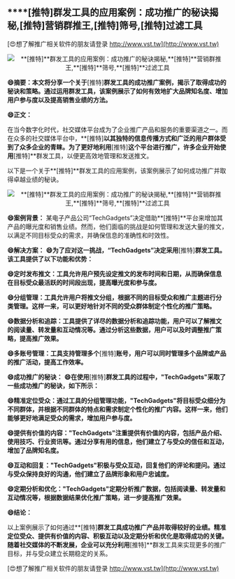 ## ****[推特]**群发工具的应用案例：成功推广的秘诀揭秘,**[推特]**营销群推王,**[推特]**筛号,**[推特]**过滤工具**

[😍想了解推广相关软件的朋友请登录 http://www.vst.tw](http://www.vst.tw)

 <center><img src="https://vst.tw/MP4/tuiguang/png/7.png" alt="**[推特]**群发工具的应用案例：成功推广的秘诀揭秘,**[推特]**营销群推王,**[推特]**筛号,**[推特]**过滤工具"></center>

**😄摘要：本文将分享一个关于**[推特]**群发工具的成功推广案例，揭示了取得成功的秘诀和策略。通过运用群发工具，该案例展示了如何有效地扩大品牌知名度、增加用户参与度以及提高销售业绩的方法。**

**😄正文：**

在当今数字化时代，社交媒体平台成为了企业推广产品和服务的重要渠道之一。而在众多的社交媒体平台中，**[推特]**以其独特的信息传播方式和广泛的用户群体受到了众多企业的青睐。为了更好地利用**[推特]**这个平台进行推广，许多企业开始使用**[推特]**群发工具，以便更高效地管理和发送推文。

以下是一个关于**[推特]**群发工具的应用案例，该案例展示了如何成功推广并取得卓越业绩的秘诀。

 <center><img src="https://vst.tw/MP4/tuiguang/png/5.png" alt="**[推特]**群发工具的应用案例：成功推广的秘诀揭秘,**[推特]**营销群推王,**[推特]**筛号,**[推特]**过滤工具"></center>

**😄案例背景：**
某电子产品公司“TechGadgets”决定借助**[推特]**平台来增加其产品的曝光度和销售业绩。然而，他们面临的挑战是如何管理和发送大量的推文，以满足不同目标受众的需求，并确保信息的准确性和时效性。

**😄解决方案：**
**😄为了应对这一挑战，“TechGadgets”决定采用**[推特]**群发工具。该工具提供了以下功能和优势：**

**😄定时发布推文：工具允许用户预先设定推文的发布时间和日期，从而确保信息在目标受众最活跃的时间段出现，提高曝光度和参与度。**

**😄分组管理：工具允许用户将推文分组，根据不同的目标受众和推广主题进行分类管理。这样一来，可以更好地针对不同的受众群体制定个性化的推广策略。**

**😄数据分析和追踪：工具提供了详尽的数据分析和追踪功能，用户可以了解推文的阅读量、转发量和互动情况等。通过分析这些数据，用户可以及时调整推广策略，提高推广效果。**

**😄多账号管理：工具支持管理多个**[推特]**账号，用户可以同时管理多个品牌或产品的推广活动，提高工作效率。**

**😄成功推广的秘诀：**
**😄在使用**[推特]**群发工具的过程中，"TechGadgets"采取了一些成功推广的秘诀，如下所示：**

**😄精准定位受众：通过工具的分组管理功能，"TechGadgets"将目标受众细分为不同群体，并根据不同群体的特点和需求制定个性化的推广内容。这样一来，他们能够更好地满足受众的需求，增加用户参与度。**

**😄提供有价值的内容："TechGadgets"注重提供有价值的内容，包括产品介绍、使用技巧、行业资讯等。通过分享有用的信息，他们建立了与受众的信任和互动，增加了品牌知名度。**

**😄互动和回复："TechGadgets"积极与受众互动，回复他们的评论和提问。通过与受众保持良好的沟通，他们建立了品牌形象和用户忠诚度。**

**😄定期分析和优化："TechGadgets"定期分析推广数据，包括阅读量、转发量和互动情况等，根据数据结果优化推广策略，进一步提高推广效果。**

**😄结论：**

以上案例展示了如何通过**[推特]**群发工具成功推广产品并取得较好的业绩。精准定位受众、提供有价值的内容、积极互动以及定期分析和优化是取得成功的关键。随着社交媒体的不断发展，企业可以充分利用**[推特]**群发工具来实现更多的推广目标，并与受众建立长期稳定的关系。

[😍想了解推广相关软件的朋友请登录 http://www.vst.tw](http://www.vst.tw)



